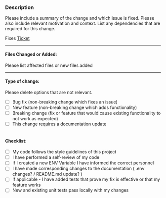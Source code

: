 ### Description

Please include a summary of the change and which issue is fixed. Please also include relevant motivation and context. List any dependencies that are required for this change.

Fixes [Ticket](https://projectronin.atlassian.net/browse/INFX-    )

---
#### Files Changed or Added:
Please list affected files or new files added

---
#### Type of change:  
Please delete options that are not relevant.

- [ ] Bug fix (non-breaking change which fixes an issue)
- [ ] New feature (non-breaking change which adds functionality)
- [ ] Breaking change (fix or feature that would cause existing functionality to not work as expected)
- [ ] This change requires a documentation update
<br><br>

#### Checklist: 
- [ ] My code follows the style guidelines of this project 
- [ ] I have performed a self-review of my code 
- [ ] If I created a new ENV Variable I have informed the correct personnel
- [ ] I have made corresponding changes to the documentation ( .env changes? / README.md update? )
- [ ] If applicable - I have added tests that prove my fix is effective or that my feature works 
- [ ] New and existing unit tests pass locally with my changes